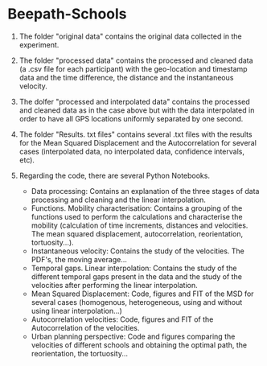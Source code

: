 # Beepath-Schools

1. The folder "original data" contains the original data collected in the experiment.

2. The folder "processed data" contains the processed and cleaned data (a .csv file for each participant) with the geo-location and timestamp data and the time difference, the distance and the instantaneous velocity.

3. The dolfer "processed and interpolated data" contains the processed and cleaned data as in the case above but with the data interpolated in order to have all GPS locations uniformly separated by one second.

4. The folder "Results. txt files" contains several .txt files with the results for the Mean Squared Displacement and the Autocorrelation for several cases (interpolated data, no interpolated data, confidence intervals, etc).

5. Regarding the code, there are several Python Notebooks. 

    - Data processing:  Contains an explanation of the three stages of data processing and cleaning and the linear interpolation.
    - Functions. Mobility characterisation: Contains a grouping of the functions used to perform the calculations and characterise the mobility (calculation of time increments, distances and velocities. The mean squared displacement, autocorrelation, reorientation, tortuosity...).
    - Instantaneous velocity: Contains the study of the velocities. The PDF's, the moving average...
    - Temporal gaps. Linear interpolation: Contains the study of the different temporal gaps present in the data and the study of the velocities after performing the linear interpolation.
    - Mean Squared Displacement: Code, figures and FIT of the MSD for several cases (homogenous, heterogeneous, using and without using linear interpolation...)
    - Autocorrelation velocities: Code, figures and FIT of the Autocorrelation of the velocities.
    - Urban planning perspective: Code and figures comparing the velocities of different schools and obtaining the optimal path, the reorientation, the tortuosity...
